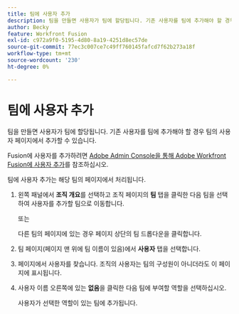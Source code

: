 ```yaml
---
title: 팀에 사용자 추가
description: 팀을 만들면 사용자가 팀에 할당됩니다. 기존 사용자를 팀에 추가해야 할 경우 팀의 사용자 페이지에서 추가할 수 있습니다.
author: Becky
feature: Workfront Fusion
exl-id: c972a9f0-5195-4d80-8a19-4251d8ec57de
source-git-commit: 77ec3c007ce7c49ff760145fafcd7f62b273a18f
workflow-type: tm+mt
source-wordcount: '230'
ht-degree: 0%

---
```


# 팀에 사용자 추가

팀을 만들면 사용자가 팀에 할당됩니다. 기존 사용자를 팀에 추가해야 할 경우 팀의 사용자 페이지에서 추가할 수 있습니다.

Fusion에 사용자를 추가하려면 [Adobe Admin Console을 통해 Adobe Workfront Fusion에 사용자 추가](/help/workfront-fusion/set-up-and-manage-workfront-fusion/set-up-and-manage-orgs-and-teams/set-up-orgs-teams-and-users/add-fusion-users-admin-console.md)를 참조하십시오.

팀에 사용자 추가는 해당 팀의 페이지에서 처리됩니다.

1. 왼쪽 패널에서 **조직 개요**&#x200B;를 선택하고 조직 페이지의 **팀** 탭을 클릭한 다음 팀을 선택하여 사용자를 추가할 팀으로 이동합니다.

   또는

   다른 팀의 페이지에 있는 경우 페이지 상단의 팀 드롭다운을 클릭합니다.

1. 팀 페이지(페이지 맨 위에 팀 이름이 있음)에서 **사용자** 탭을 선택합니다.
1. 페이지에서 사용자를 찾습니다. 조직의 사용자는 팀의 구성원이 아니더라도 이 페이지에 표시됩니다.
1. 사용자 이름 오른쪽에 있는 **없음**&#x200B;을 클릭한 다음 팀에 부여할 역할을 선택하십시오.

   사용자가 선택한 역할이 있는 팀에 추가됩니다.
